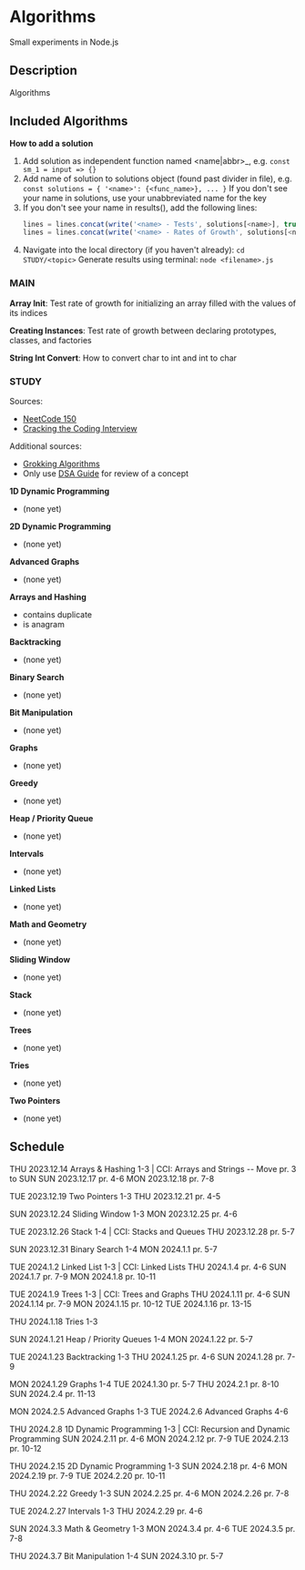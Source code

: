 # Algorithms

Small experiments in Node.js

## Description

Algorithms

## Included Algorithms

**How to add a solution**
1.  Add solution as independent function named <name|abbr>_<num>, e.g. 
    ``` const sm_1 = input => {} ```
2.  Add name of solution to solutions object (found past divider in file), e.g. 
    ``` const solutions = { '<name>': {<func_name>}, ... } ```
    If you don't see your name in solutions, use your unabbreviated name for the key
3.  If you don't see your name in results(), add the following lines:
    ```js
    lines = lines.concat(write('<name> - Tests', solutions[<name>], true))
    lines = lines.concat(write('<name> - Rates of Growth', solutions[<name>], false))
    ```
4.  Navigate into the local directory (if you haven't already): ``` cd STUDY/<topic> ```
    Generate results using terminal: ```node <filename>.js```

### MAIN

**Array Init**: Test rate of growth for initializing an array filled with the values of its indices

**Creating Instances**: Test rate of growth between declaring prototypes, classes, and factories

**String Int Convert**: How to convert char to int and int to char

### STUDY

Sources:
- [NeetCode 150](https://neetcode.io/practice)
- [Cracking the Coding Interview](./cracking-the-coding-interview-6ed.pdf)

Additional sources:
- [Grokking Algorithms](./grokking-algorithms-1ed.pdf)
- Only use [DSA Guide](./dsa-guide.pdf) for review of a concept

**1D Dynamic Programming**
- (none yet)

**2D Dynamic Programming**
- (none yet)

**Advanced Graphs**
- (none yet)

**Arrays and Hashing**
- contains duplicate
- is anagram

**Backtracking**
- (none yet)

**Binary Search**
- (none yet)

**Bit Manipulation**
- (none yet)

**Graphs**
- (none yet)

**Greedy**
- (none yet)

**Heap / Priority Queue**
- (none yet)

**Intervals**
- (none yet)

**Linked Lists**
- (none yet)

**Math and Geometry**
- (none yet)

**Sliding Window**
- (none yet)

**Stack**
- (none yet)

**Trees**
- (none yet)

**Tries**
- (none yet)

**Two Pointers**
- (none yet)

## Schedule

THU 2023.12.14      Arrays & Hashing 1-3 | CCI: Arrays and Strings
                    -- Move pr. 3 to SUN
SUN 2023.12.17      pr. 4-6
MON 2023.12.18      pr. 7-8

TUE 2023.12.19      Two Pointers 1-3
THU 2023.12.21      pr. 4-5

SUN 2023.12.24      Sliding Window 1-3
MON 2023.12.25      pr. 4-6

TUE 2023.12.26      Stack 1-4 | CCI: Stacks and Queues
THU 2023.12.28      pr. 5-7

SUN 2023.12.31      Binary Search 1-4
MON 2024.1.1        pr. 5-7

TUE 2024.1.2        Linked List 1-3 | CCI: Linked Lists
THU 2024.1.4        pr. 4-6
SUN 2024.1.7        pr. 7-9
MON 2024.1.8        pr. 10-11

TUE 2024.1.9        Trees 1-3 | CCI: Trees and Graphs
THU 2024.1.11       pr. 4-6
SUN 2024.1.14       pr. 7-9
MON 2024.1.15       pr. 10-12
TUE 2024.1.16       pr. 13-15

THU 2024.1.18       Tries 1-3

SUN 2024.1.21       Heap / Priority Queues 1-4
MON 2024.1.22       pr. 5-7

TUE 2024.1.23       Backtracking 1-3
THU 2024.1.25       pr. 4-6
SUN 2024.1.28       pr. 7-9

MON 2024.1.29       Graphs 1-4
TUE 2024.1.30       pr. 5-7
THU 2024.2.1        pr. 8-10
SUN 2024.2.4        pr. 11-13

MON 2024.2.5        Advanced Graphs 1-3
TUE 2024.2.6        Advanced Graphs 4-6

THU 2024.2.8        1D Dynamic Programming 1-3 | CCI: Recursion and Dynamic Programming
SUN 2024.2.11       pr. 4-6
MON 2024.2.12       pr. 7-9
TUE 2024.2.13       pr. 10-12

THU 2024.2.15       2D Dynamic Programming 1-3
SUN 2024.2.18       pr. 4-6
MON 2024.2.19       pr. 7-9
TUE 2024.2.20       pr. 10-11

THU 2024.2.22       Greedy 1-3
SUN 2024.2.25       pr. 4-6
MON 2024.2.26       pr. 7-8

TUE 2024.2.27       Intervals 1-3
THU 2024.2.29       pr. 4-6

SUN 2024.3.3        Math & Geometry 1-3
MON 2024.3.4        pr. 4-6
TUE 2024.3.5        pr. 7-8

THU 2024.3.7        Bit Manipulation 1-4
SUN 2024.3.10       pr. 5-7